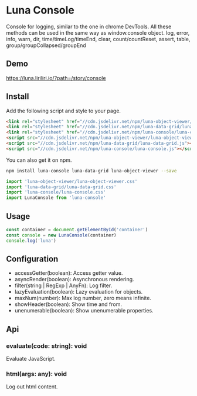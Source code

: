 # Luna Console

Console for logging, similar to the one in chrome DevTools.
All these methods can be used in the same way as window.console object.
log, error, info, warn, dir, time/timeLog/timeEnd, clear, count/countReset, assert, table, group/groupCollapsed/groupEnd

## Demo

https://luna.liriliri.io/?path=/story/console

## Install

Add the following script and style to your page.

```html
<link rel="stylesheet" href="//cdn.jsdelivr.net/npm/luna-object-viewer/luna-object-viewer.css" />
<link rel="stylesheet" href="//cdn.jsdelivr.net/npm/luna-data-grid/luna-data-grid.css" />
<link rel="stylesheet" href="//cdn.jsdelivr.net/npm/luna-console/luna-console.css" />
<script src="//cdn.jsdelivr.net/npm/luna-object-viewer/luna-object-viewer.js"></script>
<script src="//cdn.jsdelivr.net/npm/luna-data-grid/luna-data-grid.js"></script>
<script src="//cdn.jsdelivr.net/npm/luna-console/luna-console.js"></script>
```

You can also get it on npm.

```bash
npm install luna-console luna-data-grid luna-object-viewer --save
```

```javascript
import 'luna-object-viewer/luna-object-viewer.css'
import 'luna-data-grid/luna-data-grid.css'
import 'luna-console/luna-console.css'
import LunaConsole from 'luna-console'
```

## Usage

```javascript
const container = document.getElementById('container')
const console = new LunaConsole(container)
console.log('luna')
```

## Configuration

* accessGetter(boolean): Access getter value.
* asyncRender(boolean): Asynchronous rendering.
* filter(string | RegExp | AnyFn): Log filter.
* lazyEvaluation(boolean): Lazy evaluation for objects.
* maxNum(number): Max log number, zero means infinite.
* showHeader(boolean): Show time and from.
* unenumerable(boolean): Show unenumerable properties.

## Api

### evaluate(code: string): void

Evaluate JavaScript.

### html(args: any): void

Log out html content.
